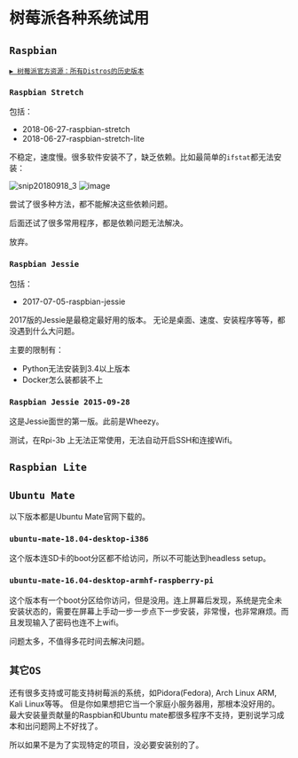 # 树莓派各种系统试用


## `Raspbian`

[`▶ 树莓派官方资源：所有Distros的历史版本`](http://downloads.raspberrypi.org/)

### `Raspbian Stretch`

包括：
- 2018-06-27-raspbian-stretch
- 2018-06-27-raspbian-stretch-lite

不稳定，速度慢。很多软件安装不了，缺乏依赖。比如最简单的`ifstat`都无法安装：

![snip20180918_3](https://user-images.githubusercontent.com/14041622/45684407-c7f51f00-bb78-11e8-8007-f84dfd1f221f.png)
![image](https://user-images.githubusercontent.com/14041622/45685255-62eef880-bb7b-11e8-81aa-0ef9dd10c586.png)


尝试了很多种方法，都不能解决这些依赖问题。

后面还试了很多常用程序，都是依赖问题无法解决。

放弃。


### `Raspbian Jessie`

包括：
- 2017-07-05-raspbian-jessie

2017版的Jessie是最稳定最好用的版本。
无论是桌面、速度、安装程序等等，都没遇到什么大问题。

主要的限制有：
- Python无法安装到3.4以上版本
- Docker怎么装都装不上


### `Raspbian Jessie 2015-09-28`
这是Jessie面世的第一版。此前是Wheezy。

测试，在Rpi-3b 上无法正常使用，无法自动开启SSH和连接Wifi。

## `Raspbian Lite`



## `Ubuntu Mate`
以下版本都是Ubuntu Mate官网下载的。

### `ubuntu-mate-18.04-desktop-i386`
这个版本连SD卡的boot分区都不给访问，所以不可能达到headless setup。

### `ubuntu-mate-16.04-desktop-armhf-raspberry-pi`
这个版本有一个boot分区给你访问，但是没用。连上屏幕后发现，系统是完全未安装状态的，需要在屏幕上手动一步一步点下一步安装，非常慢，也非常麻烦。而且发现输入了密码也连不上wifi。

问题太多，不值得多花时间去解决问题。


## `其它OS`
还有很多支持或可能支持树莓派的系统，如Pidora(Fedora), Arch Linux ARM, Kali Linux等等。
但是你如果想把它当一个家庭小服务器用，那根本没好用的。
最大安装量贡献量的Raspbian和Ubuntu mate都很多程序不支持，更别说学习成本和出问题网上不好找了。

所以如果不是为了实现特定的项目，没必要安装别的了。